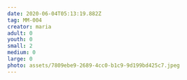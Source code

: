 ```yaml
---
date: 2020-06-04T05:13:19.882Z
tag: MM-004
creator: maria
adult: 0
youth: 0
small: 2
medium: 0
large: 0
photo: assets/7809ebe9-2689-4cc0-b1c9-9d199bd425c7.jpeg
---
```

